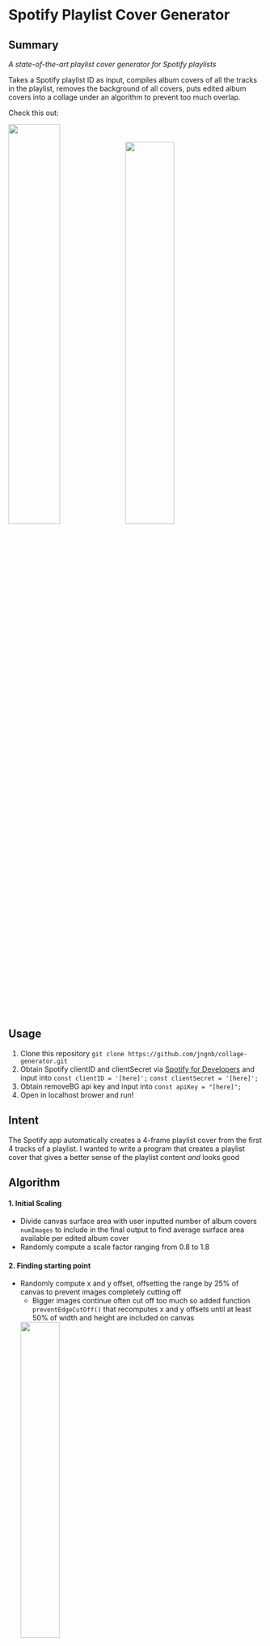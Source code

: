 # Spotify Playlist Cover Generator

## Summary
_A state-of-the-art playlist cover generator for Spotify playlists_

Takes a Spotify playlist ID as input, compiles album covers of all the tracks in the playlist, removes the background of all covers, puts edited album covers into a collage under an algorithm to prevent too much overlap.

Check this out:

<img src="https://i.imgur.com/qUdhDYb.png" width=45% height=45%> <img src="https://i.imgur.com/N6q0Bt8.png" width=44% height=44%>

## Usage
1. Clone this repository
`git clone https://github.com/jngnb/collage-generator.git`
2. Obtain Spotify clientID and clientSecret via [Spotify for Developers](https://developer.spotify.com/) and input into `const clientID = '[here]';`
`const clientSecret = '[here]';`
3. Obtain removeBG api key and input into `const apiKey = "[here]";`
4. Open in localhost brower and run!

## Intent
The Spotify app automatically creates a 4-frame playlist cover from the first 4 tracks of a playlist. 
I wanted to write a program that creates a playlist cover that gives a better sense of the playlist content _and_ looks good

## Algorithm
#### 1. Initial Scaling
- Divide canvas surface area with user inputted number of album covers `numImages` to include in the final output to find average surface area available per edited album cover
- Randomly compute a scale factor ranging from 0.8 to 1.8 
#### 2. Finding starting point
- Randomly compute x and y offset, offsetting the range by 25% of canvas to prevent images completely cutting off 
    - Bigger images continue often cut off too much so added function `preventEdgeCutOff()` that recomputes x and y offsets until at least 50% of width and height are included on canvas
     <img src="https://i.imgur.com/DBtQQaT.jpg" width=40% height=40%>
- Compute 4 edge positions of each image with `computeSizes()` with computed offsets and scale factor
#### 3. Checking for overlap
- Given the 4 endpoints computed, 
    - Iterate through array of edge positions of already-appended images `appendedImgs` and for each already-appended. perform checks with computed image
        1. If _left_ edge of image is overlapping with over 50% of the _right_ edge of the already-appended image
        2. If _right_ edge of image is overlapping with over 50% of the _left_ edge of the already-appended image
        3. If _bottom_ edge of image is overlapping with over 50% of the _top_ edge of the already-appended image
        4. If _top_ edge of image is overlapping with over 50% of the _bottom_ edge of the already-appended image
    If any checks return true before the iteration reaches the final already-appended image in the array, there is too much overlap
    - Run through `20 - numImages` offsets before downsizing the image by 75%
#### 4. Appending/Resizing 
- If there is too much overlap, try `20 - size(appendedImgs)` offsets (more images appended canvas, less room, hence less offsets tried) 
- If any offset succeeds, append the image to canvas and add edge information to `appendedImgs`
- If no offset succeeds, downsize image by 75% and repeat process until checks succeed

## Technologies Used
#### APIs
[Spotify API](https://developer.spotify.com/)

[removeBG API](https://www.remove.bg/tools-api)

#### Languages
JavaScript, HTML, CSS